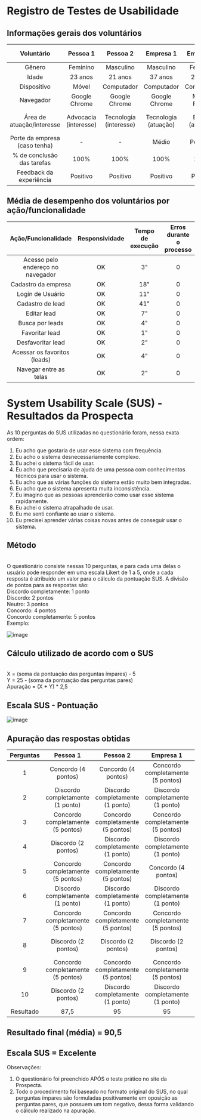 # Registro de Testes de Usabilidade #

## Informações gerais dos voluntários ##

| **Voluntário** | **Pessoa 1** | **Pessoa 2** | **Empresa 1** | **Empresa 2** | **Empresa 3** | 
| :---: | :---: | :---: | :---: | :---: | :---: |
| Gênero | Feminino | Masculino | Masculino | Feminino | Masculino |
| Idade | 23 anos | 21 anos | 37 anos | 26 anos | 42 anos |
| Dispositivo | Móvel | Computador | Computador | Computador | Móvel |
| Navegador | Google Chrome | Google Chrome | Google Chrome | Mozilla Firefox | Safari |
| Área de atuação/interesse | Advocacia (interesse) | Tecnologia (interesse) | Tecnologia (atuação) | Beleza (atuação) | Comércio e varejo (atuação) |
| Porte da empresa (caso tenha) | - | - | Médio | Pequeno | Grande |
| % de conclusão das tarefas | 100% | 100% | 100% | 100% | 100%  |
| Feedback da experiência | Positivo | Positivo | Positivo | Positivo | Positivo |



## Média de desempenho dos voluntários por ação/funcionalidade ##

| Ação/Funcionalidade | Responsividade | Tempo de execução | Erros durante o processo | 
| :--------------: | :--------------: | :-------------: | :-------------: | 
| Acesso pelo endereço no navegador | OK | 3" | 0 | 
| Cadastro da empresa | OK | 18" | 0 | 
| Login de Usuário | OK | 11" | 0 | 
| Cadastro de lead | OK | 41" | 0 | 
| Editar lead | OK | 7" | 0 |
| Busca por leads | OK | 4" | 0 |
| Favoritar lead | OK | 1" | 0 | 
| Desfavoritar lead | OK | 2" | 0 | 
| Acessar os favoritos (leads) | OK | 4" | 0 | 
| Navegar entre as telas | OK | 2" | 0 | 


# System Usability Scale (SUS) - Resultados da Prospecta #

As 10 perguntas do SUS utilizadas no questionário foram, nessa exata ordem:
<br>
1.  Eu acho que gostaria de usar esse sistema com frequência.
2.  Eu acho o sistema desnecessariamente complexo.
3.  Eu achei o sistema fácil de usar.
4.  Eu acho que precisaria de ajuda de uma pessoa com conhecimentos técnicos para usar o sistema.
5.  Eu acho que as várias funções do sistema estão muito bem integradas.
6.  Eu acho que o sistema apresenta muita inconsistência.
7.  Eu imagino que as pessoas aprenderão como usar esse sistema rapidamente.
8.  Eu achei o sistema atrapalhado de usar.
9.  Eu me senti confiante ao usar o sistema.
10. Eu precisei aprender várias coisas novas antes de conseguir usar o sistema.


## Método ##
<br>
O questionário consiste nessas 10 perguntas, e para cada uma delas o usuário pode responder em uma escala Likert de 1 a 5, onde a cada resposta é atribuído um valor para o cálculo da pontuação SUS. A divisão de pontos para as respostas são:
<br>
Discordo completamente: 1 ponto
<br>
Discordo: 2 pontos
<br>
Neutro: 3 pontos
<br>
Concordo: 4 pontos
<br>
Concordo completamente: 5 pontos
<br>
Exemplo:

![image](https://github.com/ICEI-PUC-Minas-PMV-ADS/pmv-ads-2023-2-e2-proj-int-t3-prospecta/assets/123324372/675d45ca-9f88-43e2-94f9-5feb5bf2d31a)


## Cálculo utilizado de acordo com o SUS ##
<br>
X = (soma da pontuação das perguntas ímpares) - 5 
<br>
Y = 25 - (soma da pontuação das perguntas pares)
<br>
Apuração = (X + Y) * 2,5


## Escala SUS - Pontuação ##

![image](https://github.com/ICEI-PUC-Minas-PMV-ADS/pmv-ads-2023-2-e2-proj-int-t3-prospecta/assets/123324372/e8f084d5-f63e-4b0b-9baf-e78ba74c73a0)


## Apuração das respostas obtidas ##

| Perguntas | Pessoa 1 | Pessoa 2 | Empresa 1 | Empresa 2 | Empresa 3 | 
| :-------: | :-------: | :-------: | :-------: | :-------: | :-------: |
| 1 | Concordo (4 pontos) | Concordo (4 pontos) | Concordo completamente (5 pontos) | Concordo completamente (5 pontos) | Concordo completamente (5 pontos) |
| 2 | Discordo completamente (1 ponto) | Discordo completamente (1 ponto) | Discordo completamente (1 ponto) | Discordo (2 pontos) | Discordo completamente (1 ponto) |
| 3 | Concordo completamente (5 pontos) | Concordo completamente (5 pontos) | Concordo completamente (5 pontos) | Concordo (4 pontos) | Concordo (4 pontos) |
| 4 | Discordo (2 pontos) | Discordo completamente (1 ponto) | Discordo completamente (1 ponto) | Discordo (2 pontos) | Neutro (3 pontos) |
| 5 | Concordo completamente (5 pontos) | Concordo completamente (5 pontos) | Concordo (4 pontos) | Concordo completamente (5 pontos) | Concordo completamente (5 pontos) |
| 6 | Discordo completamente (1 ponto) | Discordo completamente (1 ponto) | Discordo completamente (1 ponto) | Discordo completamente (1 ponto) | Discordo completamente (1 ponto) |
| 7  | Concordo completamente (5 pontos) | Concordo completamente (5 pontos) | Concordo completamente (5 pontos) | Concordo completamente (5 pontos) | Concordo completamente (5 pontos)  |
| 8 | Discordo (2 pontos) | Discordo (2 pontos) | Discordo (2 pontos) | Discordo completamente (1 ponto) | Discordo completamente (1 ponto) |
| 9 | Concordo completamente (5 pontos) | Concordo completamente (5 pontos) | Concordo completamente (5 pontos) | Concordo (4 pontos) | Concordo (4 pontos) |
| 10 | Discordo (2 pontos) | Discordo completamente (1 ponto)  | Discordo completamente (1 ponto) | Discordo (2 pontos) | Discordo (2 pontos) |
| Resultado | 87,5 | 95 | 95 | 87,5 | 87,5 |

## Resultado final (média) = 90,5 ##
## Escala SUS = Excelente ##

Observações: 
1. O questionário foi preenchido APÓS o teste prático no site da Prospecta.
2. Todo o procedimento foi baseado no formato original do SUS, no qual perguntas ímpares são formuladas positivamente em oposição as perguntas pares, que possuem um tom negativo, dessa forma validando o cálculo realizado na apuração.




